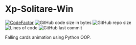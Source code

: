 # Xp-Solitare-Win 
[![CodeFactor](https://www.codefactor.io/repository/github/sigmanificient/xp-solitare-win/badge)](https://www.codefactor.io/repository/github/sigmanificient/xp-solitare-win)
![GitHub code size in bytes](https://img.shields.io/github/languages/code-size/Sigmanificient/Xp-Solitare-Win)
![GitHub repo size](https://img.shields.io/github/repo-size/Sigmanificient/Xp-Solitare-Win)
![Lines of code](https://img.shields.io/tokei/lines/github/Sigmanificient/Xp-Solitare-Win)
![GitHub last commit](https://img.shields.io/github/last-commit/Sigmanificient/Xp-Solitare-Win)

Falling cards animation using Python OOP.
